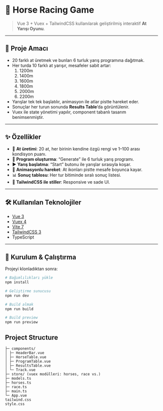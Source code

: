 # 🐎 Horse Racing Game

> Vue 3 + Vuex + TailwindCSS kullanılarak geliştirilmiş interaktif **At Yarışı Oyunu**.

---

## 🎯 Proje Amacı

- 20 farklı at üretmek ve bunları 6 turluk yarış programına dağıtmak.
- Her turda 10 farklı at yarışır, mesafeler sabit artar:
  1. 1200m
  2. 1400m
  3. 1600m
  4. 1800m
  5. 2000m
  6. 2200m
- Yarışlar tek tek başlatılır, animasyon ile atlar pistte hareket eder.
- Sonuçlar her turun sonunda **Results Table**’da görüntülenir.
- Vuex ile state yönetimi yapılır, component tabanlı tasarım benimsenmiştir.

---

## ✨ Özellikler

- 🎲 **At üretimi**: 20 at, her birinin kendine özgü rengi ve 1–100 arası kondisyon puanı.
- 📅 **Program oluşturma**: “Generate” ile 6 turluk yarış programı.
- ▶️ **Yarış başlatma**: “Start” butonu ile yarışlar sırasıyla koşar.
- 🐎 **Animasyonlu hareket**: At ikonları pistte mesafe boyunca kayar.
- 📊 **Sonuç tablosu**: Her tur bitiminde sıralı sonuç listesi.
- 🎨 **TailwindCSS ile stiller**: Responsive ve sade UI.

---

## 🛠 Kullanılan Teknolojiler

- [Vue 3](https://vuejs.org/)
- [Vuex 4](https://vuex.vuejs.org/)
- [Vite 7](https://vitejs.dev/)
- [TailwindCSS 3](https://tailwindcss.com/)
- TypeScript

---

## 🚀 Kurulum & Çalıştırma

Projeyi klonladıktan sonra:

```bash
# Bağımlılıkları yükle
npm install

# Geliştirme sunucusu
npm run dev

# Build almak
npm run build

# Build preview
npm run preview
```

## Project Structure

``` src/
├─ components/
│ ├─ HeaderBar.vue
│ ├─ HorseTable.vue
│ ├─ ProgramTable.vue
│ ├─ ResultsTable.vue
│ └─ Track.vue
├─ store/ (vuex modülleri: horses, race vs.)
├─ models.ts
├─ horses.ts
├─ race.ts
├─ main.ts
└─ App.vue
tailwind.css
style.css
```
